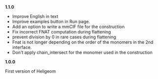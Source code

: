 **1.1.0**

- Improve English in text
- Improve examples button in Run page.
- Add an option to write a mmCIF file for the construction
- Fix incorrect FNAT computation during flattening
- prevent division by 0 in rare cases during flattening
- Fnat is not longer depending on the order of the monomers in the 2nd interface.
- Don't apply chain_intersect for the monomer used in the construction

**1.0.0**

First version of Heligeom
